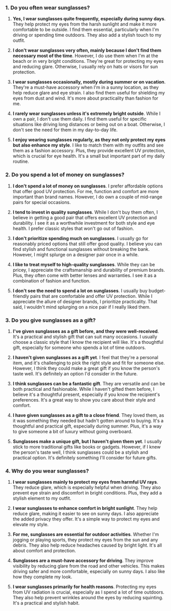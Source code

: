### 1. Do you often wear sunglasses?

1. **Yes, I wear sunglasses quite frequently, especially during sunny days**. They help protect my eyes from the harsh sunlight and make it more comfortable to be outside. I find them essential, particularly when I'm driving or spending time outdoors. They also add a stylish touch to my outfit.

2. **I don't wear sunglasses very often, mainly because I don't find them necessary most of the time**. However, I do use them when I'm at the beach or in very bright conditions. They're great for protecting my eyes and reducing glare. Otherwise, I usually rely on hats or visors for sun protection.

3. **I wear sunglasses occasionally, mostly during summer or on vacation**. They're a must-have accessory when I'm in a sunny location, as they help reduce glare and eye strain. I also find them useful for shielding my eyes from dust and wind. It's more about practicality than fashion for me.

4. **I rarely wear sunglasses unless it's extremely bright outside**. While I own a pair, I don't use them daily. I find them useful for specific situations like driving long distances or being out on a boat. Otherwise, I don't see the need for them in my day-to-day life.

5. **I enjoy wearing sunglasses regularly, as they not only protect my eyes but also enhance my style**. I like to match them with my outfits and see them as a fashion accessory. Plus, they provide excellent UV protection, which is crucial for eye health. It's a small but important part of my daily routine.

### 2. Do you spend a lot of money on sunglasses?

1. **I don't spend a lot of money on sunglasses**. I prefer affordable options that offer good UV protection. For me, function and comfort are more important than brand names. However, I do own a couple of mid-range pairs for special occasions.

2. **I tend to invest in quality sunglasses**. While I don't buy them often, I believe in getting a good pair that offers excellent UV protection and durability. I see it as a worthwhile investment for both style and eye health. I prefer classic styles that won't go out of fashion.

3. **I don't prioritize spending much on sunglasses**. I usually go for reasonably priced options that still offer good quality. I believe you can find stylish and functional sunglasses without breaking the bank. However, I might splurge on a designer pair once in a while.

4. **I like to treat myself to high-quality sunglasses**. While they can be pricey, I appreciate the craftsmanship and durability of premium brands. Plus, they often come with better lenses and warranties. I see it as a combination of fashion and function.

5. **I don't see the need to spend a lot on sunglasses**. I usually buy budget-friendly pairs that are comfortable and offer UV protection. While I appreciate the allure of designer brands, I prioritize practicality. That said, I wouldn't mind splurging on a nice pair if I really liked them.

### 3. Do you give sunglasses as a gift?

1. **I've given sunglasses as a gift before, and they were well-received**. It's a practical and stylish gift that can suit many occasions. I usually choose a classic style that I know the recipient will like. It's a thoughtful gift, especially for someone who spends a lot of time outdoors.

2. **I haven't given sunglasses as a gift yet**. I feel that they're a personal item, and it's challenging to pick the right style and fit for someone else. However, I think they could make a great gift if you know the person's taste well. It's definitely an option I'd consider in the future.

3. **I think sunglasses can be a fantastic gift**. They are versatile and can be both practical and fashionable. While I haven't gifted them before, I believe it's a thoughtful present, especially if you know the recipient's preferences. It's a great way to show you care about their style and comfort.

4. **I have given sunglasses as a gift to a close friend**. They loved them, as it was something they needed but hadn't gotten around to buying. It's a thoughtful and practical gift, especially during summer. Plus, it's a way to give someone a bit of luxury without going overboard.

5. **Sunglasses make a unique gift, but I haven't given them yet**. I usually stick to more traditional gifts like books or gadgets. However, if I knew the person's taste well, I think sunglasses could be a stylish and practical option. It's definitely something I'll consider for future gifts.

### 4. Why do you wear sunglasses?

1. **I wear sunglasses mainly to protect my eyes from harmful UV rays**. They reduce glare, which is especially helpful when driving. They also prevent eye strain and discomfort in bright conditions. Plus, they add a stylish element to my outfit.

2. **I wear sunglasses to enhance comfort in bright sunlight**. They help reduce glare, making it easier to see on sunny days. I also appreciate the added privacy they offer. It's a simple way to protect my eyes and elevate my style.

3. **For me, sunglasses are essential for outdoor activities**. Whether I'm jogging or playing sports, they protect my eyes from the sun and any debris. They also help reduce headaches caused by bright light. It's all about comfort and protection.

4. **Sunglasses are a must-have accessory for driving**. They improve visibility by reducing glare from the road and other vehicles. This makes driving safer and more comfortable, especially on sunny days. I also like how they complete my look.

5. **I wear sunglasses primarily for health reasons**. Protecting my eyes from UV radiation is crucial, especially as I spend a lot of time outdoors. They also help prevent wrinkles around the eyes by reducing squinting. It's a practical and stylish habit.